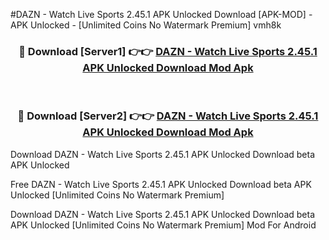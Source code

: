#DAZN - Watch Live Sports 2.45.1 APK Unlocked Download [APK-MOD] - APK Unlocked - [Unlimited Coins No Watermark Premium] vmh8k



<div align="center">

<h3>🔴 Download [Server1] 👉👉 <a href="https://momento.my/?title=DAZN_-_Watch_Live_Sports_2.45.1_APK_Unlocked_Download">DAZN - Watch Live Sports 2.45.1 APK Unlocked Download Mod Apk</a></h3><br>

<h3>🔴 Download [Server2] 👉👉 <a href="https://momento.my/?title=DAZN_-_Watch_Live_Sports_2.45.1_APK_Unlocked_Download">DAZN - Watch Live Sports 2.45.1 APK Unlocked Download Mod Apk</a></h3>
</div>



Download DAZN - Watch Live Sports 2.45.1 APK Unlocked Download beta APK Unlocked

Free DAZN - Watch Live Sports 2.45.1 APK Unlocked Download beta APK Unlocked [Unlimited Coins No Watermark Premium]

Download DAZN - Watch Live Sports 2.45.1 APK Unlocked Download beta APK Unlocked [Unlimited Coins No Watermark Premium] Mod For Android

